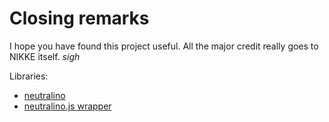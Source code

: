 # Closing remarks

I hope you have found this project useful. All the major credit really goes to NIKKE itself. *sigh*

Libraries:
- [neutralino](https://github.com/neutralinojs/neutralinojs)
- [neutralino.js wrapper](https://github.com/neutralinojs/neutralino.js)